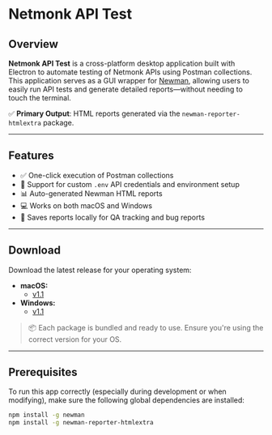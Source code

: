 # Netmonk API Test

## Overview

**Netmonk API Test** is a cross-platform desktop application built with Electron to automate testing of Netmonk APIs using Postman collections.  
This application serves as a GUI wrapper for [Newman](https://www.npmjs.com/package/newman), allowing users to easily run API tests and generate detailed reports—without needing to touch the terminal.

✅ **Primary Output**: HTML reports generated via the `newman-reporter-htmlextra` package.

---

## Features

- ✅ One-click execution of Postman collections
- 📝 Support for custom `.env` API credentials and environment setup
- 📊 Auto-generated Newman HTML reports
- 💻 Works on both macOS and Windows
- 📂 Saves reports locally for QA tracking and bug reports

---

## Download

Download the latest release for your operating system:

- **macOS:**
  - [v1.1](https://drive.google.com/file/d/1oaXnhfDgDTLf00cYN2ALyjnDroHuP7OX)
- **Windows:**
  - [v1.1](https://drive.google.com/file/d/1g_aSY5SGYPkjgZIOACK0wCCfjvlgztKt/)

> 📦 Each package is bundled and ready to use. Ensure you're using the correct version for your OS.

---

## Prerequisites

To run this app correctly (especially during development or when modifying), make sure the following global dependencies are installed:

```bash
npm install -g newman
npm install -g newman-reporter-htmlextra
```
